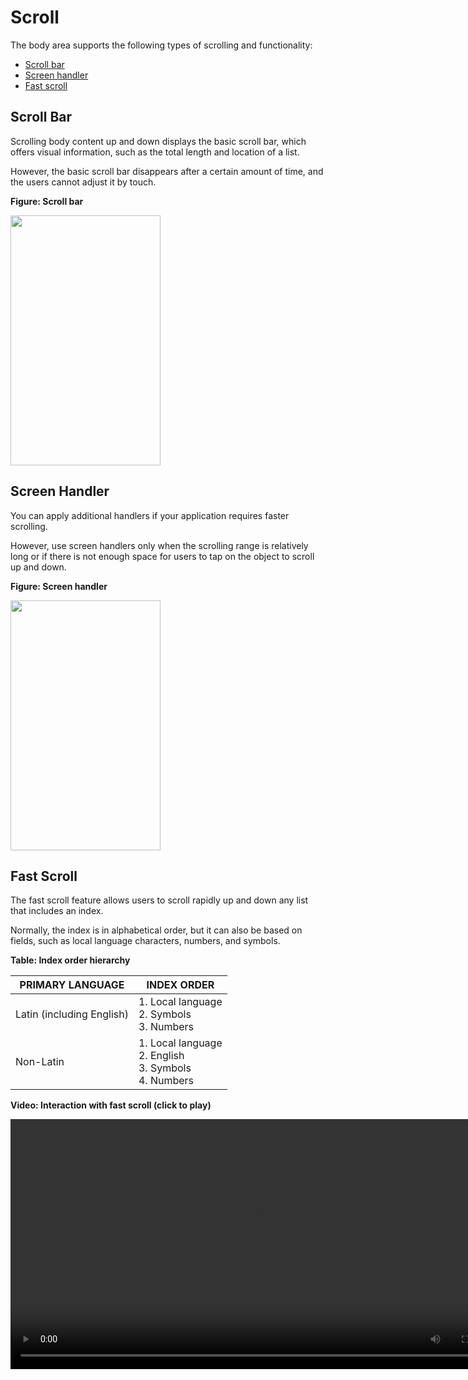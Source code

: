 # Scroll

The body area supports the following types of scrolling and functionality:

-   [Scroll bar](#scroll-bar)
-   [Screen handler](#screen-handler)
-   [Fast scroll](#fast-scroll)

## Scroll Bar

Scrolling body content up and down displays the basic scroll bar, which offers visual information, such as the total length and location of a list.

However, the basic scroll bar disappears after a certain amount of time, and the users cannot adjust it by touch.

**Figure: Scroll bar**

<img alt="" height="400" src="media/tizen-lite-ux-design-guide_designlibrary_v1.1_140922_core_11.png" width="240" />

## Screen Handler
You can apply additional handlers if your application requires faster scrolling.

However, use screen handlers only when the scrolling range is relatively long or if there is not enough space for users to tap on the object to scroll up and down.

**Figure: Screen handler**

<img alt="" height="400" src="media/tizen-lite-ux-design-guide_designlibrary_v1.1_140922_core_12.png" width="240" />

## Fast Scroll

The fast scroll feature allows users to scroll rapidly up and down any list that includes an index.

Normally, the index is in alphabetical order, but it can also be based on fields, such as local language characters, numbers, and symbols.

**Table: Index order hierarchy**

| PRIMARY LANGUAGE                 | INDEX ORDER                      |
|----------------------------------|----------------------------------|
| Latin (including English) | 1.  Local language <br>  2.  Symbols<br>  3.  Numbers    |
| Non-Latin                 | 1.  Local language <br> 2.  English<br> 3. Symbols <br> 4.  Numbers |

**Video: Interaction with fast scroll (click to play)**

<video controls height="400">
  <source src="media/designlibrary_01.mp4" type=video/mp4>
</video>
